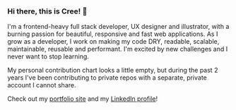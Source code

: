 ### Hi there, this is Cree! 🦄

I'm a frontend-heavy full stack developer, UX designer and illustrator, with a burning passion for beautiful, responsive and fast web applications. As I grow as a developer, I work on making my code DRY, readable, scalable, maintainable, reusable and performant. I'm excited by new challenges and I never want to stop learning.

My personal contribution chart looks a little empty, but during the past 2 years I've been contributing to private repos with a separate, private account I cannot share. 

Check out my [portfolio site](https://cristinalester.rocks/) and my [LinkedIn profile](https://www.linkedin.com/in/cristinalesterrocks/)!
